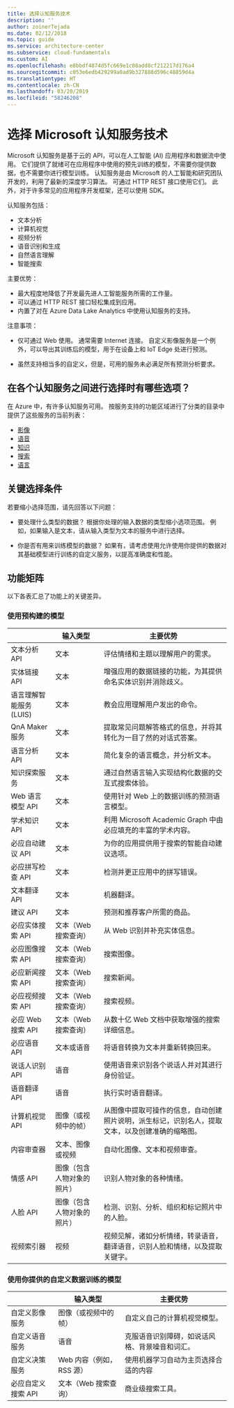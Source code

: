 ```yaml
---
title: 选择认知服务技术
description: ''
author: zoinerTejada
ms.date: 02/12/2018
ms.topic: guide
ms.service: architecture-center
ms.subservice: cloud-fundamentals
ms.custom: AI
ms.openlocfilehash: e8bbdf4874d5fc669e1c08add8cf212217d176a4
ms.sourcegitcommit: c053e6edb429299a0ad9b327888d596c48859d4a
ms.translationtype: HT
ms.contentlocale: zh-CN
ms.lasthandoff: 03/20/2019
ms.locfileid: "58246208"
---
```

# <a name="choosing-a-microsoft-cognitive-services-technology"></a>选择 Microsoft 认知服务技术

Microsoft 认知服务是基于云的 API，可以在人工智能 (AI) 应用程序和数据流中使用。 它们提供了就绪可在应用程序中使用的预先训练的模型，不需要你提供数据，也不需要你进行模型训练。 认知服务是由 Microsoft 的人工智能和研究团队开发的，利用了最新的深度学习算法。 可通过 HTTP REST 接口使用它们。 此外，对于许多常见的应用程序开发框架，还可以使用 SDK。

认知服务包括：

- 文本分析
- 计算机视觉
- 视频分析
- 语音识别和生成
- 自然语言理解
- 智能搜索

主要优势：

- 最大程度地降低了开发最先进人工智能服务所需的工作量。
- 可以通过 HTTP REST 接口轻松集成到应用。
- 内置了对在 Azure Data Lake Analytics 中使用认知服务的支持。

注意事项：

- 仅可通过 Web 使用。 通常需要 Internet 连接。 自定义影像服务是一个例外，可以导出其训练后的模型，用于在设备上和 IoT Edge 处进行预测。

- 虽然支持相当多的自定义，但是，可用的服务未必满足所有预测分析要求。

<!-- markdownlint-disable MD026 -->

## <a name="what-are-your-options-when-choosing-amongst-the-cognitive-services"></a>在各个认知服务之间进行选择时有哪些选项？

<!-- markdownlint-disable MD026 -->

在 Azure 中，有许多认知服务可用。 按服务支持的功能区域进行了分类的目录中提供了这些服务的当前列表：

- [影像](https://azure.microsoft.com/services/cognitive-services/directory/vision/)
- [语音](https://azure.microsoft.com/services/cognitive-services/directory/speech/)
- [知识](https://azure.microsoft.com/services/cognitive-services/directory/know/)
- [搜索](https://azure.microsoft.com/services/cognitive-services/directory/search/)
- [语言](https://azure.microsoft.com/services/cognitive-services/directory/lang/)

## <a name="key-selection-criteria"></a>关键选择条件

若要缩小选择范围，请先回答以下问题：

- 要处理什么类型的数据？ 根据你处理的输入数据的类型缩小选项范围。 例如，如果输入是文本，请从输入类型为文本的服务中进行选择。

- 你是否有用来训练模型的数据？ 如果有，请考虑使用允许使用你提供的数据对其基础模型进行训练的自定义服务，以提高准确度和性能。

## <a name="capability-matrix"></a>功能矩阵

以下各表汇总了功能上的关键差异。

### <a name="uses-prebuilt-models"></a>使用预构建的模型

|                                                   |             输入类型              |                                                                                主要优势                                                                                |
|---------------------------------------------------|-------------------------------------|---------------------------------------------------------------------------------------------------------------------------------------------------------------------------|
|                文本分析 API                 |                文本                 |                                                       评估情绪和主题以理解用户的需求。                                                        |
|                实体链接 API                 |                文本                 |                                               增强应用的数据链接的功能，为其提供命名实体识别并消除歧义。                                               |
| 语言理解智能服务 (LUIS) |                文本                 |                                                          教会应用理解用户发出的命令。                                                          |
|                 QnA Maker 服务                 |                文本                 |                                             提取常见问题解答格式的信息，并将其转化为一目了然的对话式答案。                                              |
|              语言分析 API              |                文本                 |                                                            简化复杂的语言概念，并分析文本。                                                             |
|           知识探索服务           |                文本                 |                                          通过自然语言输入实现结构化数据的交互式搜索体验。                                          |
|              Web 语言模型 API               |                文本                 |                                                         使用针对 Web 上的数据训练的预测语言模型。                                                         |
|              学术知识 API               |                文本                 |                                        利用 Microsoft Academic Graph 中由必应填充的丰富的学术内容。                                         |
|               必应自动建议 API                |                文本                 |                                                        为你的应用提供用于搜索的智能自动建议选项。                                                        |
|               必应拼写检查 API                |                文本                 |                                                             检测并更正应用中的拼写错误。                                                             |
|                文本翻译 API                |                文本                 |                                                                           机器翻译。                                                                            |
|                建议 API                |                文本                 |                                                             预测和推荐客户所需的商品。                                                              |
|              必应实体搜索 API               |       文本（Web 搜索查询）       |                                                           从 Web 识别并补充实体信息。                                                           |
|               必应图像搜索 API               |       文本（Web 搜索查询）       |                                                                            搜索图像。                                                                             |
|               必应新闻搜索 API                |       文本（Web 搜索查询）       |                                                                             搜索新闻。                                                                              |
|               必应视频搜索 API               |       文本（Web 搜索查询）       |                                                                            搜索视频。                                                                             |
|                必应 Web 搜索 API                |       文本（Web 搜索查询）       |                                                        从数十亿 Web 文档中获取增强的搜索详细信息。                                                        |
|                  必应语音 API                  |           文本或语音            |                                                                  将语音转换为文本并重新转换回来。                                                                   |
|              说话人识别 API              |               语音                |                                                       使用语音来识别各个说话人并对其进行身份验证。                                                        |
|               语音翻译 API               |               语音                |                                                                   执行实时语音翻译。                                                                   |
|                计算机视觉 API                |    图像（或视频中的帧）    | 从图像中提取可操作的信息，自动创建照片说明，派生标记，识别名人，提取文本，以及创建准确的缩略图。 |
|                 内容审查器                 |        文本、图像或视频        |                                                               自动化图像、文本和视频审查。                                                                |
|                    情感 API                    | 图像（包含人物对象的照片） |                                                              识别人物对象的各种情绪。                                                               |
|                     人脸 API                      | 图像（包含人物对象的照片） |                                                       检测、识别、分析、组织和标记照片中的人脸。                                                       |
|                   视频索引器                   |                视频                |                        视频见解，诸如分析情绪，转录语音，翻译语音，识别人脸和情绪，以及提取关键字。                         |

### <a name="trained-with-custom-data-you-provide"></a>使用你提供的自定义数据训练的模型

| | 输入类型 | 主要优势 |
| --- | --- | --- |
| 自定义影像服务 | 图像（或视频中的帧） | 自定义自己的计算机视觉模型。 |
| 自定义语音服务 | 语音 | 克服语音识别障碍，如说话风格、背景噪音和词汇。 |
| 自定义决策服务 | Web 内容（例如，RSS 源） | 使用机器学习自动为主页选择合适的内容 |
| 必应自定义搜索 API | 文本（Web 搜索查询） | 商业级搜索工具。 |
